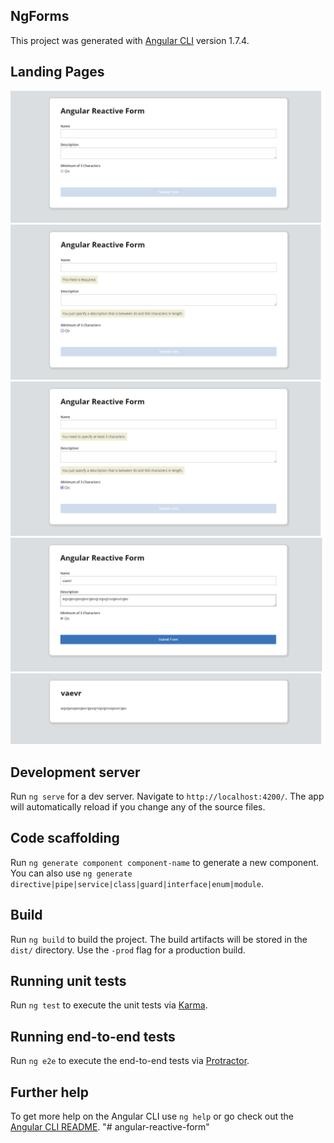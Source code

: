 ## NgForms

This project was generated with [Angular CLI](https://github.com/angular/angular-cli) version 1.7.4.


## Landing Pages  

![alt text](https://github.com/abenjamin1313/angular-reactive-form/blob/master/src/images/form-one.png)  
![alt text](https://github.com/abenjamin1313/angular-reactive-form/blob/master/src/images/form-two.png)  
![alt text](https://github.com/abenjamin1313/angular-reactive-form/blob/master/src/images/form-three.png)  
![alt text](https://github.com/abenjamin1313/angular-reactive-form/blob/master/src/images/form-four.png)  
![alt text](https://github.com/abenjamin1313/angular-reactive-form/blob/master/src/images/form-five.png)  

## Development server

Run `ng serve` for a dev server. Navigate to `http://localhost:4200/`. The app will automatically reload if you change any of the source files.

## Code scaffolding

Run `ng generate component component-name` to generate a new component. You can also use `ng generate directive|pipe|service|class|guard|interface|enum|module`.

## Build

Run `ng build` to build the project. The build artifacts will be stored in the `dist/` directory. Use the `-prod` flag for a production build.

## Running unit tests

Run `ng test` to execute the unit tests via [Karma](https://karma-runner.github.io).

## Running end-to-end tests

Run `ng e2e` to execute the end-to-end tests via [Protractor](http://www.protractortest.org/).

## Further help

To get more help on the Angular CLI use `ng help` or go check out the [Angular CLI README](https://github.com/angular/angular-cli/blob/master/README.md).
"# angular-reactive-form" 

